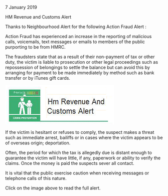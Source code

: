 7 January 2019

HM Revenue and Customs Alert

Thanks to Neighbourhood Alert for the following Action Fraud Alert :

Action Fraud has experienced an increase in the reporting of malicious calls, voicemails, text messages or emails to members of the public purporting to be from HMRC.

The fraudsters state that as a result of their non-payment of tax or other duty, the victim is liable to prosecution or other legal proceedings such as repossession of belongings to settle the balance but can avoid this by arranging for payment to be made immediately by method such as bank transfer or by iTunes gift cards.

[](http://www.northcrayresidents.org.uk/fraud_alerts/fa032.pdf)

![Image](images/nm0666_1.gif)

If the victim is hesitant or refuses to comply, the suspect makes a threat such as immediate arrest, bailiffs or in cases where the victim appears to be of overseas origin; deportation.

Often, the period for which the tax is allegedly due is distant enough to guarantee the victim will have little, if any, paperwork or ability to verify the claims. Once the money is paid the suspects sever all contact.

It is vital that the public exercise caution when receiving messages or telephone calls of this nature.

Click on the image above to read the full alert.
